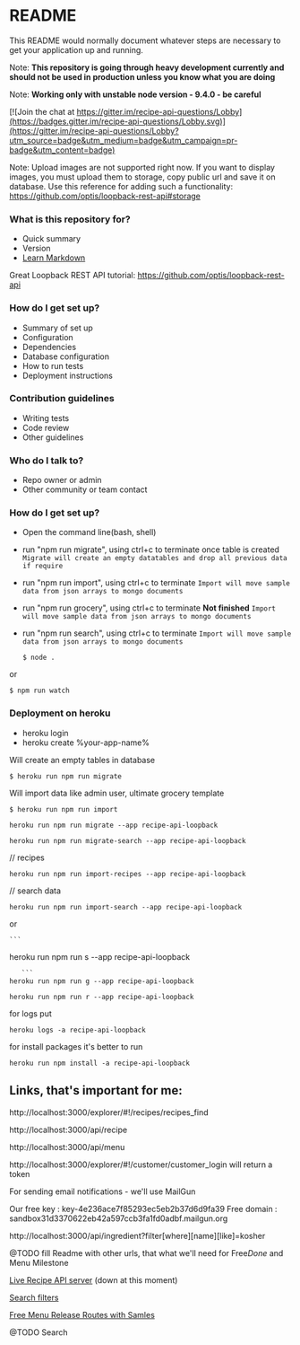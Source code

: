 # README #

This README would normally document whatever steps are necessary to get your application up and running.

Note: **This repository is going through heavy development currently and should not be used in production unless you know what you are doing**

Note: **Working only with unstable node version - 9.4.0 - be careful**


[![Join the chat at https://gitter.im/recipe-api-questions/Lobby](https://badges.gitter.im/recipe-api-questions/Lobby.svg)](https://gitter.im/recipe-api-questions/Lobby?utm_source=badge&utm_medium=badge&utm_campaign=pr-badge&utm_content=badge)


Note: Upload images are not supported right now. If you want to display images, you must upload them to storage, copy public url and save it on database.
Use this reference for adding such a functionality: https://github.com/optis/loopback-rest-api#storage


### What is this repository for? ###

* Quick summary
* Version
* [Learn Markdown](https://bitbucket.org/tutorials/markdowndemo)

Great Loopback REST API tutorial: https://github.com/optis/loopback-rest-api

### How do I get set up? ###

* Summary of set up
* Configuration
* Dependencies
* Database configuration
* How to run tests
* Deployment instructions

### Contribution guidelines ###

* Writing tests
* Code review
* Other guidelines

### Who do I talk to? ###

* Repo owner or admin
* Other community or team contact


### How do I get set up? ###


- Open the command line(bash, shell)

- run "npm run migrate", using ctrl+c to terminate once table is created
`Migrate will create an empty datatables and drop all previous data if require`

- run "npm run import", using ctrl+c to terminate
`Import will move sample data from json arrays to mongo documents`

- run "npm run grocery", using ctrl+c to terminate **Not finished**
`Import will move sample data from json arrays to mongo documents`


- run "npm run search", using ctrl+c to terminate
`Import will move sample data from json arrays to mongo documents`


  ```	
  $ node .
  ```
  		  
 or 
 
 ```
 $ npm run watch
 ```
 
 
 
### Deployment on heroku
 
 - heroku login
 - heroku create %your-app-name%
 

 
 Will create an empty tables in database
 ```
 $ heroku run npm run migrate
 ```
 
 Will import data like admin user, ultimate grocery template
 ```
 $ heroku run npm run import
 ```
 
 
  ```	
 heroku run npm run migrate --app recipe-api-loopback
 
  ```	
  
  ```	
 heroku run npm run migrate-search --app recipe-api-loopback
 
  ```	
 // recipes
 
  ```	
 heroku run npm run import-recipes --app recipe-api-loopback
 
  ```	
 // search data
 
  ```	
 heroku run npm run import-search --app recipe-api-loopback
 
  ```	
  
  or 
  
    ```	
 heroku run npm run s --app recipe-api-loopback
 
  ```	
     ```	
 heroku run npm run g --app recipe-api-loopback
 
  ```	
   ```	
 heroku run npm run r --app recipe-api-loopback
 
  ```	
  
  for logs put 
  ```
  heroku logs -a recipe-api-loopback
```
for install packages it's better to run
```
heroku run npm install -a recipe-api-loopback
```
## Links, that's important for me:

http://localhost:3000/explorer/#!/recipes/recipes_find

http://localhost:3000/api/recipe

http://localhost:3000/api/menu

http://localhost:3000/explorer/#!/customer/customer_login will return a token

For sending email notifications - we'll use MailGun

Our free key : key-4e236ace7f85293ec5eb2b37d6d9fa39
Free domain : sandbox31d3370622eb42a597ccb3fa1fd0adbf.mailgun.org



http://localhost:3000/api/ingredient?filter[where][name][like]=kosher

@TODO fill Readme with other urls, that what we'll need for Free*Done* and Menu Milestone


[Live Recipe API server](https://recipe-api-loopback.herokuapp.com/) (down at this moment)



[Search filters](https://github.com/atherdon/recipe-api-only/blob/master/SEARCH.md)

[Free Menu Release Routes with Samles](https://github.com/atherdon/recipe-api-only/blob/master/FreeMenu.md)


@TODO Search 




